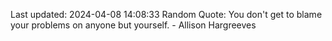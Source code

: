 Last updated: 2024-04-08 14:08:33
Random Quote: You don't get to blame your problems on anyone but yourself. - Allison Hargreeves